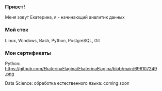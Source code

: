 ### Привет!
Меня зовут Екатерина, я - начинающий аналитик данных

### Мой стек
Linux, Windows, Bash, Python, PostgreSQL, Git

### Мои сертификаты
Python: https://github.com/EkaterinaElagina/EkaterinaElagina/blob/main/696107249.png

Data Science: обработка естественного языка:   coming soon
<!--
**EkaterinaElagina/EkaterinaElagina** is a ✨ _special_ ✨ repository because its `README.md` (this file) appears on your GitHub profile.

Here are some ideas to get you started:

- 🔭 I’m currently working on ...
- 🌱 I’m currently learning ...
- 👯 I’m looking to collaborate on ...
- 🤔 I’m looking for help with ...
- 💬 Ask me about ...
- 📫 How to reach me: ...
- 😄 Pronouns: ...
- ⚡ Fun fact: ...
-->

